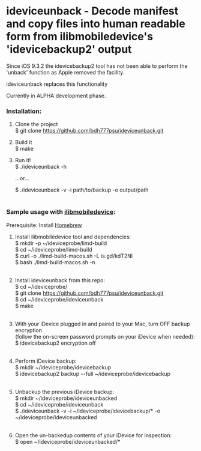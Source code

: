 # ideviceunback - Decode manifest and copy files into human readable form from ilibmobiledevice's 'idevicebackup2' output

Since iOS 9.3.2 the idevicebackup2 tool has not been able to perform the 'unback' function as Apple removed the facility.

ideviceunback replaces this functionality

Currently in ALPHA development phase.



### Installation:

1. Clone the project<br>
   $ git clone https://github.com/bdh777psu/ideviceunback.git

3. Build it<br>
   $ make

5. Run it!<br>
   $ ./ideviceunback -h<br>
   
   	...or...<br>
   
   $ ./ideviceunback -v -i path/to/backup -o output/path<br><br>



### Sample usage with [ilibmobiledevice](https://libimobiledevice.org/):

Prerequisite: Install [Homebrew](https://brew.sh/)<br>


1. Install ilibmobiledevice tool and dependencies:<br>
   $ mkdir -p ~/ideviceprobe/limd-build<br>
   $ cd ~/ideviceprobe/limd-build<br>
   $ curl -o ./limd-build-macos.sh -L is.gd/kdT2Nl<br>
   $ bash ./limd-build-macos.sh -n<br><br>

3. Install ideviceunback from this repo:<br>
   	$ cd ~/ideviceprobe/<br>
	$ git clone https://github.com/bdh777psu/ideviceunback.git<br>
	$ cd ~/ideviceprobe/ideviceunback<br>
	$ make<br><br>

4. With your iDevice plugged in and paired to your Mac, turn OFF backup encryption<br>
   (follow the on-screen password prompts on your iDevice when needed):<br>
   	$ idevicebackup2 encryption off<br><br>

5. Perform iDevice backup:<br>
   	$ mkdir ~/ideviceprobe/idevicebackup<br>
	$ idevicebackup2 backup --full ~/ideviceprobe/idevicebackup<br><br>

6. Unbackup the previous iDevice backup:<br>
	$ mkdir ~/ideviceprobe/ideviceunbacked<br>
	$ cd ~/ideviceprobe/ideviceunback<br>
	$ ./ideviceunback -v -i ~/ideviceprobe/idevicebackup/* -o ~/ideviceprobe/ideviceunbacked<br><br>

7. Open the un-backedup contents of your iDevice for inspection:<br>
   	$ open ~/ideviceprobe/ideviceunbacked/*<br>


